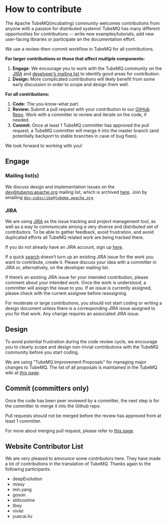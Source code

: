 # How to contribute

The Apache TubeMQ(incubating) community welcomes contributions from anyone with a passion for distributed systems! TubeMQ has many different opportunities for contributions -- write new examples/tutorials, add new user-facing libraries or participate on the documentation effort.

We use a review-then-commit workflow in TubeMQ for all contributions.

**For larger contributions or those that affect multiple components:**

1. **Engage**: We encourage you to work with the TubeMQ community on the [JIRA](https://jira.apache.org/jira/browse/TUBEMQ) and [developer’s mailing list](../contact.html) to identify good areas for contribution.
2. **Design:** More complicated contributions will likely benefit from some early discussion in order to scope and design them well.

**For all contributions:**

1. **Code:** The you-know-what part.
2. **Review:** Submit a pull request with your contribution to our [GitHub Repo](https://github.com/apache/incubator-tubemq). Work with a committer to review and iterate on the code, if needed.
3. **Commit:** Once at least 1 TubeMQ committer has approved the pull request, a TubeMQ committer will merge it into the master branch (and potentially backport to stable branches in case of bug fixes).

We look forward to working with you!

## Engage

### Mailing list(s)

We discuss design and implementation issues on the [dev@tubemq.apache.org](mailto:dev@tubemq.apache.org) mailing list, which is archived [here](https://lists.apache.org/list.html?dev@tubemq.apache.org). Join by emailing [`dev-subscribe@tubemq.apache.org`](mailto:dev-subscribe@tubemq.apache.org).

### JIRA

We are using [JIRA](https://jira.apache.org/jira/browse/TUBEMQ) as the issue tracking
and project management tool, as well as a way to communicate among a very diverse and distributed set of contributors. To be able to gather feedback, avoid frustration, and avoid duplicated efforts all TubeMQ related work are being tracked there.

If you do not already have an JIRA account, sign up [here](https://jira.apache.org/jira/secure/Signup!default.jspa).

If a quick [search](https://jira.apache.org/jira/projects/TUBEMQ/issues) doesn’t turn up an existing JIRA issue for the work you want to contribute, create it. Please discuss your idea with a committer in JIRA or, alternatively, on the developer mailing list.

If there’s an existing JIRA issue for your intended contribution, please comment about your intended work. Once the work is understood, a committer will assign the issue to you. If an issue is currently assigned, please check with the current assignee before reassigning.

For moderate or large contributions, you should not start coding or writing a design document unless there is a corresponding JIRA issue assigned to you for that work. Any change requires an associated JIRA issue.

## Design

To avoid potential frustration during the code review cycle, we encourage you to clearly scope and design non-trivial contributions with the TubeMQ community before you start coding.

We are using "TubeMQ Improvement Proposals" for managing major changes to TubeMQ. The list of all proposals is maintained in the TubeMQ wiki at [this page](https://cwiki.apache.org/confluence/display/TUBEMQ/TubeMQ+Improvement+Proposals).

## Commit (committers only)

Once the code has been peer reviewed by a committer, the next step is for the committer to merge it into the Github repo.

Pull requests should not be merged before the review has approved from at least 1 committer.

For more about merging pull request, please refer to [this page](https://cwiki.apache.org/confluence/display/TUBEMQ/Merging+Pull+Requests)

## Website Contributor List
We are very pleased to announce some contributors here. They have made a lot of contributions in the translation of TubeMQ. Thanks again to the following participants.
 - deepEvolution
 - missy
 - min.yang
 - goson
 - stillcoolme
 - tboy
 - viviel
 - yuecai.liu
